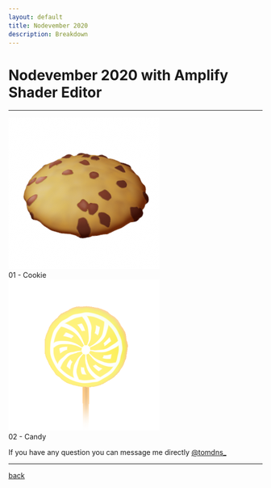 ```yaml
---
layout: default
title: Nodevember 2020
description: Breakdown
---
```


# Nodevember 2020 with Amplify Shader Editor

***

<div class="card">
    <div>
        <img src="../images/nodevember-2020/01_cookie.png" width="300"/>
    </div>

<div class="card_child">
01 - Cookie
</div>
</div>

<div class="card">
    <div>
        <img src="../images/nodevember-2020/02_candy.png" width="300"/>
    </div>

<div class="card_child">
02 - Candy
</div>
</div>

If you have any question you can message me directly [@tomdns_](https://twitter.com/tomdns_)

***

[back](../)
